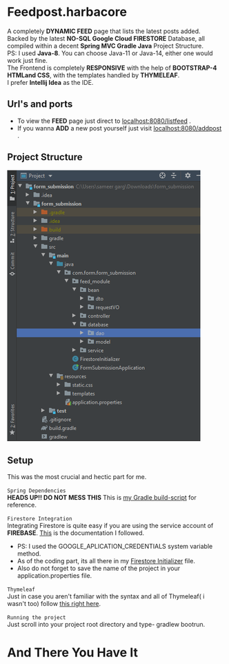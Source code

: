 # Feedpost.harbacore
A completely **DYNAMIC FEED** page that lists the latest posts added. 
<br>
Backed by the latest **NO-SQL Google Cloud FIRESTORE** Database, all compiled within a decent **Spring MVC Gradle Java** Project Structure.
<br>
PS: I used **Java-8**. You can choose Java-11 or Java-14, either one would work just fine.
<br>
The Frontend is completely **RESPONSIVE** with the help of **BOOTSTRAP-4 HTMLand CSS**,  with the templates handled by **THYMELEAF**.
<br>
I prefer **Intellij Idea** as the IDE.


## Url's and ports
- To view the **FEED** page just direct to [localhost:8080/listfeed](http://localhost:8080/listfeed) .
- If you wanna **ADD** a new post yourself just visit [localhost:8080/addpost](http://localhost:8080/addpost) .


## Project Structure
![Image of Project Structure](https://github.com/sameer-garg/feedpost.harbacore/blob/master/src/main/resources/static/images/Screenshot%20(190).png)


## Setup
This was the most crucial and hectic part for me.

`Spring Dependencies`
<br>
**HEADS UP!! DO NOT MESS THIS** This is [my Gradle build-script](https://github.com/sameer-garg/feedpost.harbacore/blob/master/build.gradle) for reference.

`Firestore Integration`
<br>
Integrating Firestore is quite easy if you are using the service account of **FIREBASE**.
[This](https://firebase.google.com/docs/firestore/quickstart) is the documentation I followed.
- PS: I used the GOOGLE_APLICATION_CREDENTIALS system variable method.
- As of the coding part, its all there in my [Firestore Initializer](https://github.com/sameer-garg/feedpost.harbacore/blob/master/src/main/java/com/form/form_submission/FirestoreInitializer.java) file.
- Also  do not forget to save the name of the project in your application.properties file. 

`Thymeleaf` 
<br>
Just in case you aren't familiar with the syntax and all of Thymeleaf( i wasn't too) follow [this right here](https://www.thymeleaf.org/). 

`Running the project`
<br>
Just scroll into your project root directory and type- gradlew bootrun.


# **And There You Have It**
